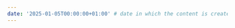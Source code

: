 ```yaml
---
date: '2025-01-05T00:00:00+01:00' # date in which the content is created - defaults to "today"
---
```


